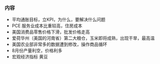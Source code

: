 ### 内容
- 平均通胀目标，立KPI，为什么，要解决什么问题
- PCE 服务业成本比重较高，住房成本
- 美国消费品零售价格下滑，批发价格走高
- 爱荷华州（美国的河南省）第二大粮仓，玉米即将成熟，出现干旱，最高温
- 美国农业部非常多的数据遭到修改，操作商品循环
- 8月份产量利空，价格利多
- 宏观经济指标 黄豆